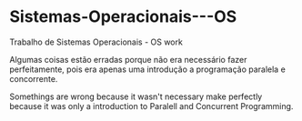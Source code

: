 # Sistemas-Operacionais---OS
Trabalho de Sistemas Operacionais - OS work

Algumas coisas estão erradas porque não era necessário fazer
perfeitamente, pois era apenas uma introdução a programação
paralela e concorrente.

Somethings are wrong because it wasn't necessary make perfectly 
because it was only a introduction to Paralell and Concurrent 
Programming.
